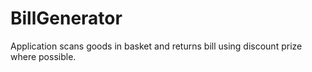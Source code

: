 # BillGenerator

Application scans goods in basket and returns bill using discount prize where possible. 
